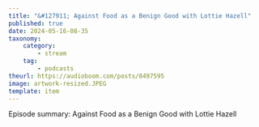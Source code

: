 ```yaml
---
title: "&#127911; Against Food as a Benign Good with Lottie Hazell"
published: true
date: 2024-05-16-08-35
taxonomy:
    category:
        - stream
    tag:
        - podcasts
theurl: https://audioboom.com/posts/8497595
image: artwork-resized.JPEG
template: item
---
```


Episode summary: Against Food as a Benign Good with Lottie Hazell
